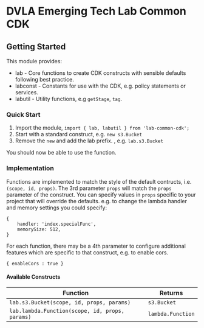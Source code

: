 # DVLA Emerging Tech Lab Common CDK

## Getting Started

This module provides:

* lab - Core functions to create CDK constructs with sensible defaults following best practice.
* labconst - Constants for use with the CDK, e.g. policy statements or services.
* labutil - Utility functions, e.g `getStage`, `tag`.

### Quick Start

1. Import the module, `import { lab, labutil } from 'lab-common-cdk';`
2. Start with a standard construct, e.g. `new s3.Bucket`
3. Remove the `new` and add the lab prefix. , e.g. `lab.s3.Bucket`

You should now be able to use the function.

### Implementation
Functions are implemented to match the style of the default contructs, i.e.
`(scope, id, props)`.  The 3rd parameter `props` will match the `props` parameter of the construct.
You can specify values in `props` specific to your project that will override the defaults.
e.g. to change the lambda handler and memory settings you could specify:
```
{
    handler: 'index.specialFunc',
    memorySize: 512,
}
```

For each function, there may be a 4th parameter to configure additional features which are specific to that
construct, e.g. to enable cors.
```
{ enableCors : true }
```

#### Available Constructs

| Function | Returns
| --- | --- |
| `lab.s3.Bucket(scope, id, props, params)`| `s3.Bucket` |
| `lab.lambda.Function(scope, id, props, params)`| `lambda.Function` |
